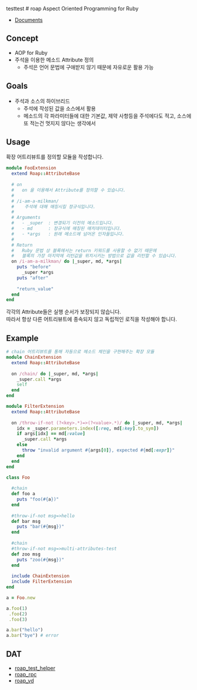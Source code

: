 testtest # roap
Aspect Oriented Programming for Ruby

* [Documents](doc)

Concept
----
* AOP for Ruby
* 주석을 이용한 메소드 Attribute 정의
  * 주석은 언어 문법에 구애받지 않기 때문에 자유로운 활용 가능

Goals
----
* 주석과 소스의 하이브리드
  * 주석에 작성된 값을 소스에서 활용
  * 메소드의 각 파라미터들에 대한 기본값, 제약 사항등을 주석에다도 적고, 소스에 또 적는건 멋지지 않다는 생각에서

Usage
----
확장 어트리뷰트를 정의할 모듈을 작성합니다.
```rb
module FooExtension
  extend Roap::AttributeBase
  
  # on
  #   on 을 이용해서 Attribute를 정의할 수 있습니다.
  #
  # /i-am-a-milkman/
  #    주석에 대해 매칭시킬 정규식입니다.
  #
  # Arguments
  #   - _super  : 변경되기 이전의 메소드입니다.
  #   - md      : 정규식에 매칭된 매치데이터입니다.
  #   - *args   : 원래 메소드에 넘어온 인자들입니다.
  #
  # Return
  #   Ruby 문법 상 블록에서는 return 키워드를 사용할 수 없기 때문에
  #   블록의 가장 마지막에 리턴값을 위치시키는 방법으로 값을 리턴할 수 있습니다.
  on /i-am-a-milkman/ do |_super, md, *args|
    puts "before"
      _super *args
    puts "after"
    
    "return_value"
  end
end
```
각각의 Attribute들은 실행 순서가 보장되지 않습니다.<br>
따라서 항상 다른 어트리뷰트에 종속되지 않고 독립적인 로직을 작성해야 합니다.

Example
----
```rb
# chain 어트리뷰트를 통해 자동으로 메소드 체인을 구현해주는 확장 모듈
module ChainExtension
  extend Roap::AttributeBase
  
  on /chain/ do |_super, md, *args|
    _super.call *args
    self
  end
end
```
```rb
module FilterExtension
  extend Roap::AttributeBase
  
  on /throw-if-not (?<key>.*)=>(?<value>.*)/ do |_super, md, *args|
    idx = _super.parameters.index([:req, md[:key].to_sym])
    if args[idx] == md[:value]
      _super.call *args
    else
      throw "invalid argument #{args[0]}, expected #{md[:expr]}"
    end
  end
end
```
```rb
class Foo
  
  #chain
  def foo a
    puts "foo(#{a})"
  end
  
  #throw-if-not msg=>hello
  def bar msg
    puts "bar(#{msg})"
  end
  
  #chain
  #throw-if-not msg=>multi-attributes-test
  def zoo msg
    puts "zoo(#{msg})"
  end
  
  include ChainExtension
  include FilterExtension
end
```
```rb
a = Foo.new

a.foo(1)
 .foo(2)
 .foo(3)

a.bar("hello")
a.bar("bye") # error
```

DAT
----
* [roap_test_helper](https://github.com/pjc0247/roap_test_helper)
* [roap_rpc](https://github.com/pjc0247/roap_rpc)
* [roap_vd](https://github.com/pjc0247/roap_vd)
